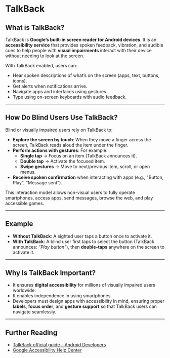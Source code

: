 # TalkBack

## What is TalkBack?
TalkBack is **Google’s built-in screen reader for Android devices**. It is an **accessibility service** that provides spoken feedback, vibration, and audible cues to help people with **visual impairments** interact with their device without needing to look at the screen.

With TalkBack enabled, users can:
- Hear spoken descriptions of what’s on the screen (apps, text, buttons, icons).
- Get alerts when notifications arrive.
- Navigate apps and interfaces using gestures.
- Type using on-screen keyboards with audio feedback.

---

## How Do Blind Users Use TalkBack?
Blind or visually impaired users rely on TalkBack to:
- **Explore the screen by touch**: When they move a finger across the screen, TalkBack reads aloud the item under the finger.
- **Perform actions with gestures**: For example:
  - **Single tap** → Focus on an item (TalkBack announces it).
  - **Double tap** → Activate the focused item.
  - **Swipe gestures** → Move to next/previous item, scroll, or open menus.
- **Receive spoken confirmation** when interacting with apps (e.g., "Button, Play", "Message sent").

This interaction model allows non-visual users to fully operate smartphones, access apps, send messages, browse the web, and play accessible games.

---

## Example
- **Without TalkBack**: A sighted user taps a button once to activate it.  
- **With TalkBack**: A blind user first taps to select the button (TalkBack announces: *“Play button”*), then **double-taps** anywhere on the screen to activate it.

---

## Why Is TalkBack Important?
- It ensures **digital accessibility** for millions of visually impaired users worldwide.  
- It enables independence in using smartphones.  
- Developers must design apps with accessibility in mind, ensuring proper **labels**, **focus order**, and **gesture support** so that TalkBack users can navigate seamlessly.

---

## Further Reading
- [TalkBack official guide – Android Developers](https://developer.android.com/guide/topics/ui/accessibility/services)  
- [Google Accessibility Help Center](https://support.google.com/accessibility/android/answer/6007100)  
